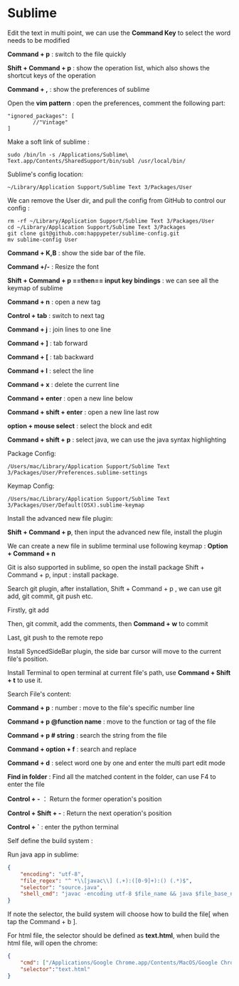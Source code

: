 # Sublime

Edit the text in multi point, we can use the **Command Key** to select the word needs to be modified

**Command + p** : switch to the file quickly

**Shift + Command + p** : show the operation list, which also shows the shortcut keys of the operation

**Command + ,** : show the preferences of sublime

Open the **vim pattern** : open the preferences, comment the following part:

```
"ignored_packages": [
		//"Vintage"
]
```

Make a soft link of sublime :

```shell
sudo /bin/ln -s /Applications/Sublime\ Text.app/Contents/SharedSupport/bin/subl /usr/local/bin/
```

Sublime's config location:

```shell
~/Library/Application Support/Sublime Text 3/Packages/User
```

We can remove the User dir, and pull the config from GitHub to control our config :

```shell
rm -rf ~/Library/Application Support/Sublime Text 3/Packages/User
cd ~/Library/Application Support/Sublime Text 3/Packages
git clone git@github.com:happypeter/sublime-config.git
mv sublime-config User
```

**Command + K,B** : show the side bar of the file.

**Command +/-** : Resize the font

**Shift + Command + p ==then== input key bindings** : we can see all the keymap of sublime

**Command + n** : open a new tag

**Control + tab** :  switch to next tag

**Command + j** : join lines to one line

**Command + ]** : tab forward

**Command + [** : tab backward

**Command + l** : select the line

**Command + x** : delete the current line

**Command + enter** : open a new line below

**Command + shift + enter** : open a new line last row

**option + mouse select** : select the block and edit

**Command + shift + p** : select java, we can use the java syntax highlighting

Package Config:

```shell
/Users/mac/Library/Application Support/Sublime Text 3/Packages/User/Preferences.sublime-settings
```

Keymap Config:

```shell
/Users/mac/Library/Application Support/Sublime Text 3/Packages/User/Default(OSX).sublime-keymap
```

Install the advanced new file plugin:

**Shift + Command + p**, then input the advanced new file, install the plugin

We can create a new file in sublime terminal use following keymap : **Option + Command + n**

Git is also supported in sublime, so open the install package Shift + Command + p, input : install package.

Search git plugin, after installation, Shift + Command + p , we can use git add, git commit, git push etc.

Firstly, git add

Then, git commit, add the comments, then **Command + w** to commit

Last, git push to the remote repo

Install SyncedSideBar plugin, the side bar cursor will move to the current file's position.

Install Terminal to open terminal at current file's path, use **Command + Shift + t** to use it.



Search File's content:

**Command + p** : number : move to the file's specific number line

**Command + p @function name** : move to the function or tag of the file

**Command + p # string** : search the string from the file

**Command + option + f** : search and replace

**Command + d** : select word one by one and enter the multi part edit mode

**Find in folder** : Find all the matched content in the folder, can use F4 to enter the file

**Control + -** ： Return the former operation's position

**Control + Shift + -** : Return the next operation's position

**Control + `** : enter the python terminal 



Self define the build system : 

Run java app in sublime:

```json
{
    "encoding": "utf-8",
    "file_regex": "^ *\\[javac\\] (.+):([0-9]+):() (.*)$",
    "selector": "source.java",
    "shell_cmd": "javac -encoding utf-8 $file_name && java $file_base_name"
}
```

If note the selector, the build system will choose how to build the file[ when tap the Command + b ].

For html file, the selector should be defined as **text.html**, when build the html file, will open the chrome:

```json
{
	"cmd": ["/Applications/Google Chrome.app/Contents/MacOS/Google Chrome","$file"],
    "selector":"text.html"
}
```

